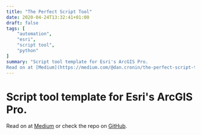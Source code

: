```yaml
---
title: "The Perfect Script Tool"
date: 2020-04-24T13:32:41+01:00
draft: false
tags: [
    "automation",
    "esri",
    "script tool",
    "python"
]
summary: "Script tool template for Esri's ArcGIS Pro.
Read on at [Medium](https://medium.com/@dan.cronin/the-perfect-script-tool-for-esris-arcgis-pro-138817a30a0a/) or check the repo on [GitHub](https://github.com/countmapula/PerfectScriptTool/)."
---
```


# Script tool template for Esri's ArcGIS Pro.

Read on at [Medium](https://medium.com/@dan.cronin/the-perfect-script-tool-for-esris-arcgis-pro-138817a30a0a/) or check the repo on [GitHub](https://github.com/countmapula/PerfectScriptTool/).
